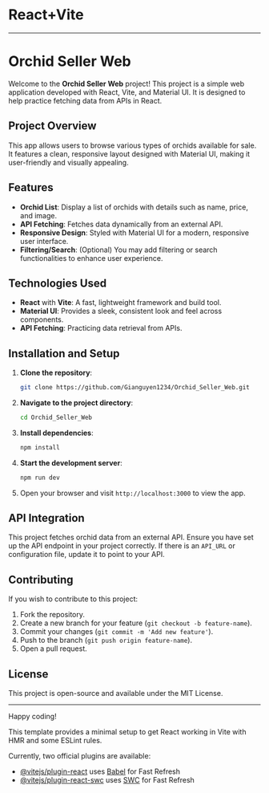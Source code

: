 # React+Vite

---

# Orchid Seller Web

Welcome to the **Orchid Seller Web** project! This project is a simple web application developed with React, Vite, and Material UI. It is designed to help practice fetching data from APIs in React. 

## Project Overview

This app allows users to browse various types of orchids available for sale. It features a clean, responsive layout designed with Material UI, making it user-friendly and visually appealing.

## Features

- **Orchid List**: Display a list of orchids with details such as name, price, and image.
- **API Fetching**: Fetches data dynamically from an external API.
- **Responsive Design**: Styled with Material UI for a modern, responsive user interface.
- **Filtering/Search**: (Optional) You may add filtering or search functionalities to enhance user experience.

## Technologies Used

- **React** with **Vite**: A fast, lightweight framework and build tool.
- **Material UI**: Provides a sleek, consistent look and feel across components.
- **API Fetching**: Practicing data retrieval from APIs.

## Installation and Setup

1. **Clone the repository**:
   ```bash
   git clone https://github.com/Gianguyen1234/Orchid_Seller_Web.git
   ```

2. **Navigate to the project directory**:
   ```bash
   cd Orchid_Seller_Web
   ```

3. **Install dependencies**:
   ```bash
   npm install
   ```

4. **Start the development server**:
   ```bash
   npm run dev
   ```

5. Open your browser and visit `http://localhost:3000` to view the app.

## API Integration

This project fetches orchid data from an external API. Ensure you have set up the API endpoint in your project correctly. If there is an `API_URL` or configuration file, update it to point to your API.

  
## Contributing

If you wish to contribute to this project:

1. Fork the repository.
2. Create a new branch for your feature (`git checkout -b feature-name`).
3. Commit your changes (`git commit -m 'Add new feature'`).
4. Push to the branch (`git push origin feature-name`).
5. Open a pull request.

## License

This project is open-source and available under the MIT License.

---

Happy coding!




This template provides a minimal setup to get React working in Vite with HMR and some ESLint rules.

Currently, two official plugins are available:

- [@vitejs/plugin-react](https://github.com/vitejs/vite-plugin-react/blob/main/packages/plugin-react/README.md) uses [Babel](https://babeljs.io/) for Fast Refresh
- [@vitejs/plugin-react-swc](https://github.com/vitejs/vite-plugin-react-swc) uses [SWC](https://swc.rs/) for Fast Refresh
